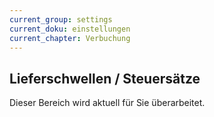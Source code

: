 ```yaml
---
current_group: settings
current_doku: einstellungen
current_chapter: Verbuchung
---
```


## Lieferschwellen / Steuersätze

Dieser Bereich wird aktuell für Sie überarbeitet.